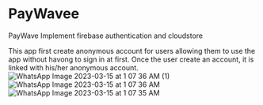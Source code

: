 # PayWavee
PayWave Implement firebase authentication and cloudstore

This app first create anonymous account for users allowing them to use the app without havong to sign in at first.
Once the user create an account, it is linked with his/her anonymous account.
![WhatsApp Image 2023-03-15 at 1 07 36 AM (1)](https://user-images.githubusercontent.com/92781552/225153446-b717aa54-05ea-4664-933f-51118adf5ab3.jpeg)
![WhatsApp Image 2023-03-15 at 1 07 36 AM](https://user-images.githubusercontent.com/92781552/225153518-18b289d2-60f0-4f97-bb81-b1c4862f0f36.jpeg)
![WhatsApp Image 2023-03-15 at 1 07 35 AM](https://user-images.githubusercontent.com/92781552/225153558-a78b8801-3654-4f83-8898-2e2b45e78501.jpeg)
